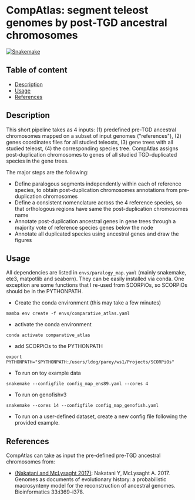 # CompAtlas: segment teleost genomes by post-TGD ancestral chromosomes

 [![Snakemake](https://img.shields.io/badge/snakemake-≥5.5.4-brightgreen.svg)](https://snakemake.bitbucket.io)

## Table of content

  - [Description](#description)
  - [Usage](#usage)
  - [References](#references)

## Description

This short pipeline takes as 4 inputs: (1) predefined pre-TGD ancestral chromosomes mapped on a subset of input genomes ("references"), (2) genes coordinates files for all studied teleosts, (3) gene trees with all studied teleost, (4) the corresponding species tree. CompAtlas assigns post-duplication chromosomes to genes of all studied TGD-duplicated species in the gene trees.

The major steps are the following:

- Define paralogous segments independently within each of reference species, to obtain post-duplication chromosomes annotations from pre-duplication chromosomes
- Define a consistent nomenclature across the 4 reference species, so that orthologous regions have same the post-duplication chromosomes name
- Annotate post-duplication ancestral genes in gene trees through a majority vote of reference species genes below the node
- Annotate all duplicated species using ancestral genes and draw the figures


## Usage

All dependencies are listed in `envs/paralogy_map.yaml` (mainly snakemake, ete3, matpotlib and seaborn).
They can be easily installed via conda. One exception are some functions that I re-used from SCORPiOs, so SCORPiOs should be in the PYTHONPATH.

- Create the conda environment (this may take a few minutes)
```
mamba env create -f envs/comparative_atlas.yaml
```

- activate the conda environment
```
conda activate comparative_atlas
```

- add SCORPiOs to the PYTHONPATH
```
export PYTHONPATH="$PYTHONPATH:/users/ldog/parey/ws1/Projects/SCORPiOs"
```

- To run on toy example data
```
snakemake --configfile config_map_ens89.yaml --cores 4
```

- To run on genofishv3
```
snakemake --cores 14 --configfile config_map_genofish.yaml
```

- To run on a user-defined dataset, create a new config file following the provided example.

## References

CompAtlas can take as input the pre-defined pre-TGD ancestral chromosomes from:

- [(Nakatani and McLysaght 2017)](https://academic.oup.com/bioinformatics/article/33/14/i369/3953974): Nakatani Y, McLysaght A. 2017. Genomes as documents of evolutionary history: a probabilistic macrosynteny model for the reconstruction of ancestral genomes. Bioinformatics 33:i369–i378.
